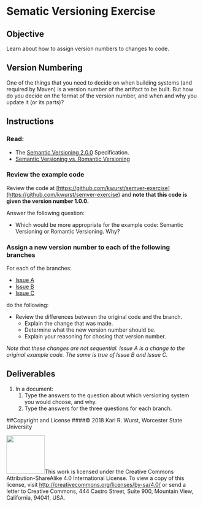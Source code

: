 # Sematic Versioning Exercise

## Objective

Learn about how to assign version numbers to changes to code.
 
## Version Numbering

One of the things that you need to decide on when building systems (and required by Maven) is a version number of the artifact to be built. But how do you decide on the format of the version number, and when and why you update it (or its parts)?

## Instructions

### Read:

* The [Semantic Versioning 2.0.0](https://semver.org) Specification.
* [Semantic Versioning vs. Romantic Versioning](http://dafoster.net/articles/2015/03/14/semantic-versioning-vs-romantic-versioning/)

### Review the example code

Review the code at [https://github.com/kwurst/semver-exercise](https://github.com/kwurst/semver-exercise) and **note that this code is given the version number 1.0.0.**

Answer the following question:

* Which would be more appropriate for the example code: Semantic Versioning or Romantic Versioning. Why?

### Assign a new version number to each of the following branches

For each of the branches:

* [Issue A](https://github.com/kwurst/semver-exercise/compare/issue-a)
* [Issue B](https://github.com/kwurst/semver-exercise/compare/issue-b)
* [Issue C](https://github.com/kwurst/semver-exercise/compare/issue-c)

do the following:

* Review the differences between the original code and the branch.
	* Explain the change that was made.
	* Determine what the new version number should be.
	* Explain your reasoning for chosing that version number.

*Note that these changes are not sequential. Issue A is a change to the original example code. The same is true of Issue B and Issue C.*

## Deliverables

1. In a document:
	1. Type the answers to the question about which versioning system you would choose, and why.
	2. Type the answers for the three questions for each branch.

##Copyright and License
####&copy; 2018 Karl R. Wurst, Worcester State University

<img src="http://mirrors.creativecommons.org/presskit/buttons/88x31/png/by-sa.png" width=100px/>This work is licensed under the Creative Commons Attribution-ShareAlike 4.0 International License. To view a copy of this license, visit <a href="http://creativecommons.org/licenses/by-sa/4.0/" target="_blank">http://creativecommons.org/licenses/by-sa/4.0/</a> or send a letter to Creative Commons, 444 Castro Street, Suite 900, Mountain View, California, 94041, USA.